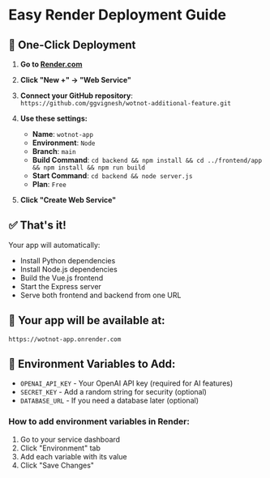 # Easy Render Deployment Guide

## 🚀 One-Click Deployment

1. **Go to [Render.com](https://render.com)**
2. **Click "New +" → "Web Service"**
3. **Connect your GitHub repository**: `https://github.com/ggvignesh/wotnot-additional-feature.git`
4. **Use these settings:**
   - **Name**: `wotnot-app`
   - **Environment**: `Node`
   - **Branch**: `main`
   - **Build Command**: `cd backend && npm install && cd ../frontend/app && npm install && npm run build`
   - **Start Command**: `cd backend && node server.js`
   - **Plan**: `Free`

5. **Click "Create Web Service"**

## ✅ That's it! 

Your app will automatically:
- Install Python dependencies
- Install Node.js dependencies  
- Build the Vue.js frontend
- Start the Express server
- Serve both frontend and backend from one URL

## 🔗 Your app will be available at:
`https://wotnot-app.onrender.com`

## 📝 Environment Variables to Add:
- `OPENAI_API_KEY` - Your OpenAI API key (required for AI features)
- `SECRET_KEY` - Add a random string for security (optional)
- `DATABASE_URL` - If you need a database later (optional)

### How to add environment variables in Render:
1. Go to your service dashboard
2. Click "Environment" tab
3. Add each variable with its value
4. Click "Save Changes"
